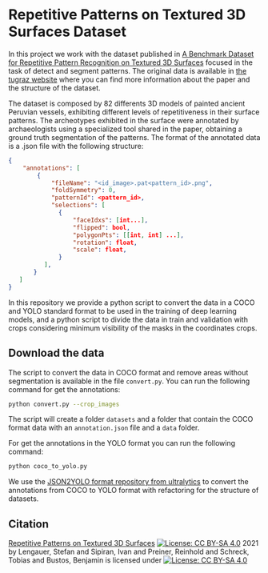 # Repetitive Patterns on Textured 3D Surfaces Dataset

In this project we work with the dataset published in [A Benchmark Dataset for Repetitive Pattern Recognition on Textured 3D Surfaces](https://diglib.eg.org/handle/10.1111/cgf14352) focused in the task of detect and segment patterns. The original data is available in [the tugraz website](https://datasets.cgv.tugraz.at/pattern-benchmark/) where you can find more information about the paper and the structure of the dataset.

The dataset is composed by 82 differents 3D models of painted ancient Peruvian vessels, exhibiting different levels of repetitiveness in their surface patterns. The archeotypes exhibited in the surface were annotated by archaeologists using a specialized tool shared in the paper, obtaining a ground truth segmentation of the patterns. The format of the annotated data is a .json file with the following structure:

```json
{
    "annotations": [
        {
            "fileName": "<id_image>.pat<pattern_id>.png",
            "foldSymmetry": 0,
            "patternId": <pattern_id>,
            "selections": [
              {
                  "faceIdxs": [int...],
                  "flipped": bool,
                  "polygonPts": [[int, int] ...],
                  "rotation": float,
                  "scale": float,
              }
          ],
       }
   ]
}
```

In this repository we provide a python script to convert the data in a COCO and YOLO standard format to be used in the training of deep learning models, and a python script to divide the data in train and validation with crops considering minimum visibility of the masks in the coordinates crops. 

## Download the data

The script to convert the data in COCO format and remove areas without segmentation is available in the file `convert.py`. You can run the following command for get the annotations:

```bash
python convert.py --crop_images
```

The script will create a folder `datasets` and a folder that contain the COCO format data with an `annotation.json` file and a `data` folder.

For get the annotations in the YOLO format you can run the following command:

```bash
python coco_to_yolo.py
```
We use the [JSON2YOLO format repository from ultralytics](https://github.com/ultralytics/JSON2YOLO.git) to convert the annotations from COCO to YOLO format with refactoring for the structure of datasets.

## Citation

[Repetitive Patterns on Textured 3D Surfaces](https://datasets.cgv.tugraz.at/pattern-benchmark/) [![License: CC BY-SA 4.0](https://licensebuttons.net/l/by-sa/4.0/80x15.png)](https://creativecommons.org/licenses/by-sa/4.0/) 2021 by Lengauer, Stefan and Sipiran, Ivan and Preiner, Reinhold and Schreck, Tobias and Bustos, Benjamin is licensed under [![License: CC BY-SA 4.0](https://img.shields.io/badge/License-CC_BY--SA_4.0-lightgrey.svg)](https://creativecommons.org/licenses/by-sa/4.0/)